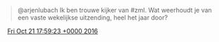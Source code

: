 > @arjenlubach Ik ben trouwe kijker van \#zml\. Wat weerhoudt je van een vaste wekelijkse uitzending, heel het jaar door?

<img src="../../media/tweet.ico" width="12" /> [Fri Oct 21 17:59:23 +0000 2016](https://twitter.com/DromerDenker/status/789526512039030784)
